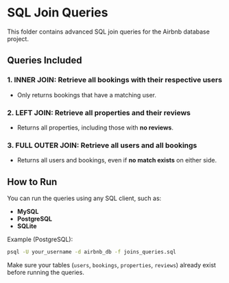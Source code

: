 # SQL Join Queries

This folder contains advanced SQL join queries for the Airbnb database project.

## Queries Included

### 1. INNER JOIN: Retrieve all bookings with their respective users

* Only returns bookings that have a matching user.

### 2. LEFT JOIN: Retrieve all properties and their reviews

* Returns all properties, including those with **no reviews**.

### 3. FULL OUTER JOIN: Retrieve all users and all bookings

* Returns all users and bookings, even if **no match exists** on either side.

## How to Run

You can run the queries using any SQL client, such as:

* **MySQL**
* **PostgreSQL**
* **SQLite**

Example (PostgreSQL):

```bash
psql -U your_username -d airbnb_db -f joins_queries.sql
```

Make sure your tables (`users`, `bookings`, `properties`, `reviews`) already exist before running the queries.
